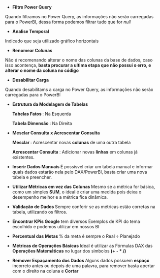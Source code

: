 * <b> Filtro Power Query </b>

Quando filtramos no Power Query, as informações não serão carregadas para o PowerBI, dessa forma podemos filtrar tudo que for <i> null </i>
  
* <b> Analise Temporal </b>
  
Indicado que seja utilizado gráfico horizontais
  
* <b> Renomear Colunas </b>

Não é recomenando alterar o nome das colunas da base de dados, caso isso acontença, <b> basta procurar a ultima etapa que não possui o erro, e alterar o nome da coluna no código </b>

* <b> Desabilitar Carga </b>
  
Quando desabilitams a carga no Power Query, as informações não serão carregadas para o PowerBI
  
* <b> Estrutura da Modelagem de Tabelas </b>

  <b> Tabelas Fatos </b>: Na Esquerda
  
  <b> Tabela Dimensão </b>: Na Direita

* <b> Mesclar Consulta x Acrescentar Consulta </b>

  <b> Mesclar </b>: Acrescentar novas <b>colunas</b> de uma outra tabela
  
  <b> Acrescentar Consulta </b>: Adicionar novas <b>linhas</b> em colunas já existentes.

* <b> Inserir Dados Manuais </b>
É possísvel criar um tabela manual e informar quais dados estarão nela pelo DAX/PowerBI, basta criar uma nova tabela e preencher.

* <b> Utilizar Métricas em vez das Colunas </b>
Mesmo se a métrica for básica, como um simples <b>SUM</b>, o ideal é criar uma medida pois deixa o desempenho melhor e a métrica fica dinâmica.

* <b> Validação de Dados </b>
Sempre conferir se as métricas estão corretas na tabela, utilizando os filtros.

* <b> Encontrar KPis </b>
<b>Google</b> tem diversos Exemplos de KPI do tema escolhido e podemos utilizar em nossos BI

* <b> Percentual das Metas </b>
% da meta é sempre o Real ÷ Planejado

* <b> Métricas de Operações Básicas </b>
Ideal é utilizar as Fórmulas DAX das <b> Operações Matemáticas </b> no lugar dos simbolos <b>(+ - * /)</b>

* <b> Remover Espaçamento dos Dados </b>
Alguns dados possuem <b>espaço</b> incorreto antes ou depois de uma palavra, para remover basta apertar com o direito na coluna e <b>Cortar</b>
